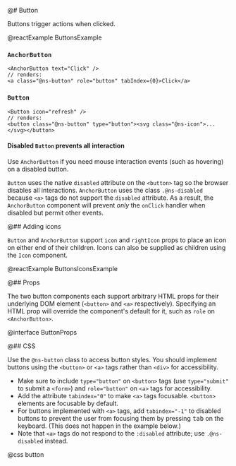 @# Button

Buttons trigger actions when clicked.

@reactExample ButtonsExample

### `AnchorButton`

```tsx
<AnchorButton text="Click" />
// renders:
<a class="@ns-button" role="button" tabIndex={0}>Click</a>
```

### `Button`

```tsx
<Button icon="refresh" />
// renders:
<button class="@ns-button" type="button"><svg class="@ns-icon">...</svg></button>
```

<div class="@ns-callout @ns-intent-danger @ns-icon-error">
    <h4 class="@ns-heading">

Disabled `Button` prevents all interaction
</h4>

Use `AnchorButton` if you need mouse interaction events (such as hovering) on a disabled button.

`Button` uses the native `disabled` attribute on the `<button>` tag so the browser disables all interactions.
`AnchorButton` uses the class `.@ns-disabled` because `<a>` tags do not support the `disabled`
attribute. As a result, the `AnchorButton` component will prevent *only* the `onClick` handler
when disabled but permit other events.

</div>

@## Adding icons

`Button` and `AnchorButton` support `icon` and `rightIcon` props to place an
icon on either end of their children. Icons can also be supplied as children
using the `Icon` component.

@reactExample ButtonsIconsExample

@## Props

The two button components each support arbitrary HTML props for their underlying
DOM element (`<button>` and `<a>` respectively). Specifying an HTML prop will
override the component's default for it, such as `role` on `<AnchorButton>`.

@interface ButtonProps

@## CSS

Use the `@ns-button` class to access button styles. You should implement buttons using the
`<button>` or `<a>` tags rather than `<div>` for accessibility.

* Make sure to include `type="button"` on `<button>` tags (use `type="submit"` to submit a
  `<form>`) and `role="button"` on `<a>` tags for accessibility.
* Add the attribute `tabindex="0"` to make `<a>` tags focusable. `<button>` elements are
  focusable by default.
* For buttons implemented with `<a>` tags, add `tabindex="-1"` to disabled buttons to prevent the
  user from focusing them by pressing <kbd>tab</kbd> on the keyboard. (This does not happen in the example below.)
* Note that `<a>` tags do not respond to the `:disabled` attribute; use `.@ns-disabled` instead.

@css button
